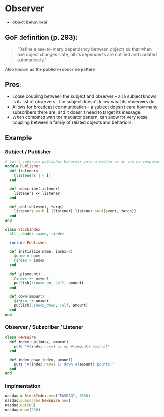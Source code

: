 # Observer

-   object behavioral

## GoF definition (p. 293):

> "Define a one-to-many dependency between objects so that when one object changes state, all its dependents are notified and updated automatically."

Also known as the publish-subscribe pattern.

## Pros:

-   Loose coupling between the subject and observer – all a subject knows is its list of observers. The subject doesn't know what its observers do.
-   Allows for broadcast communication – a subject doesn't care how many subscribers there are, and it doesn't need to target its message.
-   When combined with the mediator pattern, can allow for very loose coupling between a family of related objects and behaviors.

## Example

### Subject / Publisher

```ruby
# Let's separate publisher behavior into a module so it can be composed:
module Publisher
  def listeners
    @listeners ||= []
  end

  def subscribe(listener)
    listeners << listener
  end

  def publish(event, *args)
    listeners.each { |listener| listener.send(event, *args)}
  end
end

class StockIndex
  attr_reader :name, :index

  include Publisher

  def initialize(name, index=0)
    @name = name
    @index = index
  end

  def up(amount)
    @index += amount
    publish(:index_up, self, amount)
  end

  def down(amount)
    @index -= amount
    publish(:index_down, self, amount)
  end
end
```

### Observer / Subscriber / Listener

```ruby
class NewsWire
  def index_up(index, amount)
    puts "#{index.name} is up #{amount} points!"
  end

  def index_down(index, amount)
    puts "#{index.name} is down #{amount} points!"
  end
end
```

### Implmentation

```ruby
nasdaq = StockIndex.new("NASDAQ", 5000)
nasdaq.subscribe(NewsWire.new)
nasdaq.up(500)
nasdaq.down(230)
```

